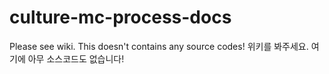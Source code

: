 # culture-mc-process-docs
Please see wiki. This doesn't contains any source codes!
위키를 봐주세요. 여기에 아무 소스코드도 없습니다!
